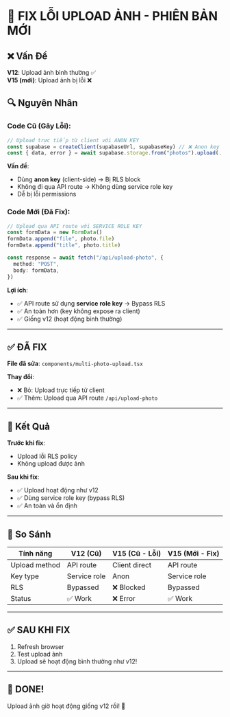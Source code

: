 # 🔧 FIX LỖI UPLOAD ẢNH - PHIÊN BẢN MỚI

## ❌ Vấn Đề

**V12**: Upload ảnh bình thường ✅  
**V15 (mới)**: Upload ảnh bị lỗi ❌

## 🔍 Nguyên Nhân

### Code Cũ (Gây Lỗi):
```typescript
// Upload trực tiếp từ client với ANON KEY
const supabase = createClient(supabaseUrl, supabaseKey) // ❌ Anon key
const { data, error } = await supabase.storage.from("photos").upload(...)
```

**Vấn đề**: 
- Dùng **anon key** (client-side) → Bị RLS block
- Không đi qua API route → Không dùng service role key
- Dễ bị lỗi permissions

### Code Mới (Đã Fix):
```typescript
// Upload qua API route với SERVICE ROLE KEY
const formData = new FormData()
formData.append("file", photo.file)
formData.append("title", photo.title)

const response = await fetch("/api/upload-photo", {
  method: "POST",
  body: formData,
})
```

**Lợi ích**:
- ✅ API route sử dụng **service role key** → Bypass RLS
- ✅ An toàn hơn (key không expose ra client)
- ✅ Giống v12 (hoạt động bình thường)

---

## ✅ ĐÃ FIX

**File đã sửa**: `components/multi-photo-upload.tsx`

**Thay đổi**:
- ❌ Bỏ: Upload trực tiếp từ client
- ✅ Thêm: Upload qua API route `/api/upload-photo`

---

## 🎯 Kết Quả

**Trước khi fix**:
- Upload lỗi RLS policy
- Không upload được ảnh

**Sau khi fix**:
- ✅ Upload hoạt động như v12
- ✅ Dùng service role key (bypass RLS)
- ✅ An toàn và ổn định

---

## 📝 So Sánh

| Tính năng | V12 (Cũ) | V15 (Cũ - Lỗi) | V15 (Mới - Fix) |
|-----------|----------|----------------|-----------------|
| Upload method | API route | Client direct | API route |
| Key type | Service role | Anon | Service role |
| RLS | Bypassed | ❌ Blocked | Bypassed |
| Status | ✅ Work | ❌ Error | ✅ Work |

---

## ✅ SAU KHI FIX

1. Refresh browser
2. Test upload ảnh
3. Upload sẽ hoạt động bình thường như v12!

---

## 🎉 DONE!

Upload ảnh giờ hoạt động giống v12 rồi! 🎊

